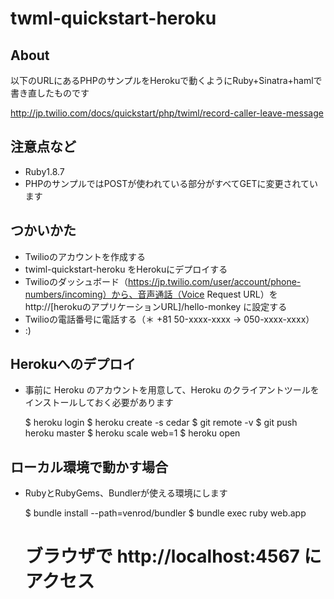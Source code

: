 # twml-quickstart-heroku

## About
以下のURLにあるPHPのサンプルをHerokuで動くようにRuby+Sinatra+hamlで書き直したものです

http://jp.twilio.com/docs/quickstart/php/twiml/record-caller-leave-message

## 注意点など
- Ruby1.8.7
- PHPのサンプルではPOSTが使われている部分がすべてGETに変更されています

## つかいかた
- Twilioのアカウントを作成する
- twiml-quickstart-heroku をHerokuにデプロイする
- Twilioのダッシュボード（https://jp.twilio.com/user/account/phone-numbers/incoming）から、音声通話（Voice Request URL）を http://[herokuのアプリケーションURL]/hello-monkey に設定する
- Twilioの電話番号に電話する（＊ +81 50-xxxx-xxxx -> 050-xxxx-xxxx）
- :)

## Herokuへのデプロイ
- 事前に Heroku のアカウントを用意して、Heroku のクライアントツールをインストールしておく必要があります

    $ heroku login
    $ heroku create -s cedar
    $ git remote -v
    $ git push heroku master
    $ heroku scale web=1
    $ heroku open

## ローカル環境で動かす場合

- RubyとRubyGems、Bundlerが使える環境にします

    $ bundle install --path=venrod/bundler
    $ bundle exec ruby web.app
    # ブラウザで http://localhost:4567 にアクセス
